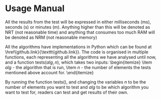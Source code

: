 # Usage Manual

All the results from the test will be expressed in either milliseconds (ms), seconds (s) or minutes (m). Anything higher than this will be denoted as NRT (not reasonable time) and anything that consumes too much RAM will be denoted as NRM (not reasonable memory)

All the algorithms have implementations in Python which can be found at \href{github.link}{\texttt{github.link}}. The code is organised in multiple functions, each representing all the algorithms we have analysed until now, and a function tests($alg, n$), which takes two inputs:
\begin{itemize}
    \item $alg$ - the algorithm that is run,
    \item $n$ - the number of elements the tests mentioned above account for.
\end{itemize}

By running the function tests(), and changing the variables $n$ to be the number of elements you want to test and $alg$ to be which algorithm you want to test for, readers can test and get results of their own.
